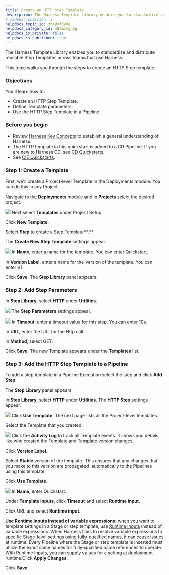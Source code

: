 ```yaml
---
title: Create an HTTP Step Template
description: The Harness Template Library enables you to standardize and distribute reusable Step Templates across teams that use Harness. This topic walks you through the steps to create an HTTP Step template. O…
# sidebar_position: 2
helpdocs_topic_id: zh49vfdy0a
helpdocs_category_id: m8tm1mgn2g
helpdocs_is_private: false
helpdocs_is_published: true
---
```


The Harness Template Library enables you to standardize and distribute reusable Step Templates across teams that use Harness.

This topic walks you through the steps to create an HTTP Step template.

### Objectives

You'll learn how to: 

* Create an HTTP Step Template.
* Define Template parameters.
* Use the HTTP Step Template in a Pipeline.

### Before you begin

* Review [Harness Key Concepts](https://docs.harness.io/article/4o7oqwih6h-harness-key-concepts) to establish a general understanding of Harness.
* The HTTP template in this quickstart is added to a CD Pipeline. If you are new to Harness CD, see [CD Quickstarts](https://ngdocs.harness.io/category/c9j6jejsws-cd-quickstarts).
* See ​[CIE Quickstarts](../../continuous-integration/ci-quickstarts/ci-pipeline-quickstart.md).

### Step 1: Create a Template

First, we'll create a Project-level Template in the Deployments module. You can do this in any Project.

Navigate to the **Deployments** module and in **Projects** select the desired project.

![](./static/harness-template-library-34.png)
Next select **Templates** under Project Setup.

Click **New Template**.

Select **Step** to create a Step Template**.**

The **Create New Step Template** settings appear.

![](./static/harness-template-library-35.png)
In **Name**, enter a name for the template. You can enter Quickstart.

In **Version Label**, enter a name for the version of the template. You can enter V1.

Click **Save**. The **Step Library** panel appears.

### Step 2: Add Step Parameters

In **Step Library,** select **HTTP** under **Utilities**.

![](./static/harness-template-library-36.png)
The **Step Parameters** settings appear.

![](./static/harness-template-library-37.png)
In **Timeout**, enter a timeout value for this step. You can enter 10s.

In **URL**, enter the URL for the Http call.

In **Method**, select GET.

Click **Save**. The new Template appears under the **Templates** list.

### Step 3: Add the HTTP Step Template to a Pipeline

To add a step template in a Pipeline Execution select the step and click **Add Step**.

The **Step Library** panel appears.

In **Step Library,** select **HTTP** under **Utilities**. The **HTTP Step** settings appear.

![](./static/harness-template-library-38.png)
Click **Use Template.** The next page lists all the Project-level templates.

Select the Template that you created.

![](./static/harness-template-library-39.png)
Click the **Activity Log** to track all Template events. It shows you details like who created the Template and Template version changes.

Click **Version Label.**

Select **Stable** version of the template. This ensures that any changes that you make to this version are propagated  automatically to the Pipelines using this template.

Click **Use Template.**

![](./static/harness-template-library-40.png)
In **Name**, enter Quickstart.

Under **Template Inputs**, click **Timeout** and select **Runtime input**.

Click URL and select **Runtime input**.

**Use Runtime Inputs instead of variable expressions:** when you want to template settings in a Stage or step template, use [Runtime Inputs](../20_References/runtime-inputs.md) instead of variable expressions. When Harness tries to resolve variable expressions to specific Stage-level settings using fully-qualified names, it can cause issues at runtime. Every Pipeline where the Stage or step template is inserted must utilize the exact same names for fully-qualified name references to operate. With Runtime Inputs, you can supply values for a setting at deployment runtime.Click **Apply Changes**.

Click **Save**.


